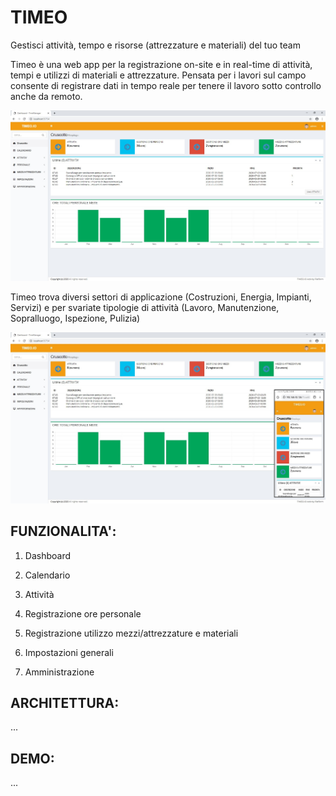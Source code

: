 # TIMEO
Gestisci attività, tempo e risorse (attrezzature e materiali) del tuo team

Timeo è una web app per la registrazione on-site e in real-time di attività, tempi e utilizzi di materiali e attrezzature. Pensata per i lavori sul campo consente di registrare dati in tempo reale per tenere il lavoro sotto controllo anche da remoto.

![schermata1](https://github.com/alex1976/Timeo/blob/master/Timeo_Dashboard.jpg)

Timeo trova diversi settori di applicazione (Costruzioni, Energia, Impianti, Servizi) e per svariate tipologie di attività (Lavoro, Manutenzione, Sopralluogo, Ispezione, Pulizia) 

![schermata2](https://github.com/alex1976/Timeo/blob/master/Timeo_Dashboard_Mobile.jpg)

## FUNZIONALITA':

1. Dashboard

2. Calendario

3. Attività

4. Registrazione ore personale

5. Registrazione utilizzo mezzi/attrezzature e materiali

6. Impostazioni generali

7. Amministrazione

## ARCHITETTURA:
...

## DEMO:
...

